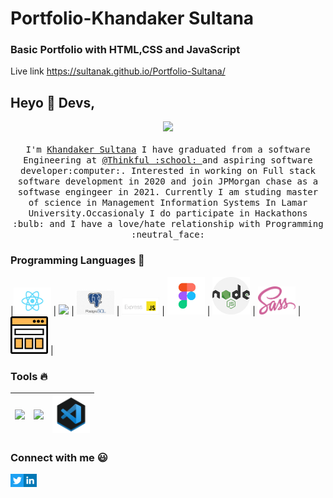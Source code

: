 
# Portfolio-Khandaker Sultana
  
  ### Basic Portfolio with HTML,CSS and JavaScript

Live link
https://sultanak.github.io/Portfolio-Sultana/

## Heyo :wave: Devs, 

<p align="center">
  <img src="https://raw.githubusercontent.com/coderjojo/coderjojo/master/img/github.gif" width=100>
  <br><br>
  
  <samp>
    I'm <a href="https://sultanak.github.io/Portfolio-Sultana/">Khandaker Sultana</a> I have graduated from a software Engineering at <a href="https://www.thinkful.com/">@Thinkful :school: </a> and aspiring software developer:computer:. Interested in working on Full stack software development in 2020 and join JPMorgan chase as a softwase engingeer in 2021. Currently I am studing master of science in Management Information Systems In Lamar University.Occasionaly I do participate in Hackathons :bulb: and I have a love/hate relationship with Programming :neutral_face:
  </samp>
</p>

### Programming Languages  :rocket:
|<img src="https://github.com/SultanaK/Portfolio-Sultana/blob/master/img/react.png" width=60> | <img src="https://raw.githubusercontent.com/coderjojo/coderjojo/master/img/js.png" width=60> | <img src="https://github.com/SultanaK/Portfolio-Sultana/blob/master/img/psql.png" width=60> | <img src="https://github.com/SultanaK/Portfolio-Sultana/blob/master/img/express.png" width=60> | <img src="https://github.com/SultanaK/Portfolio-Sultana/blob/master/img/figma.png" width=60> | <img src="https://github.com/SultanaK/Portfolio-Sultana/blob/master/img/node.png" width=60> | <img src="https://github.com/SultanaK/Portfolio-Sultana/blob/master/img/sass.png" width=60> | <img src="https://github.com/SultanaK/Portfolio-Sultana/blob/master/img/wireframe.png" width=60> |



### Tools :fire:
|<img src="https://raw.githubusercontent.com/coderjojo/coderjojo/master/img/vim.png" width=60> | <img src="https://raw.githubusercontent.com/coderjojo/coderjojo/master/img/github.svg" width=60> | <img src="https://github.com/SultanaK/Portfolio-Sultana/blob/master/img/vsCode.png" width=60> |
|:---:|:---:|:---:|

### Connect with me :smiley:
<a href="https://twitter.com/Sultana_R_K">
  <img align="left" alt="Khandaker sultana Twitter" width="21px" src="https://raw.githubusercontent.com/edent/SuperTinyIcons/099dc12b59179d07d534069bc8551718f786d91a/images/svg/twitter.svg" />
</a>
<a href="https://www.linkedin.com/in/khandaker-sultana/">
  <img align="left" alt="Vedant Jajoo Linkdin" width="21px" src="https://raw.githubusercontent.com/edent/SuperTinyIcons/099dc12b59179d07d534069bc8551718f786d91a/images/svg/linkedin.svg" />
</a>

<br/><br/>




